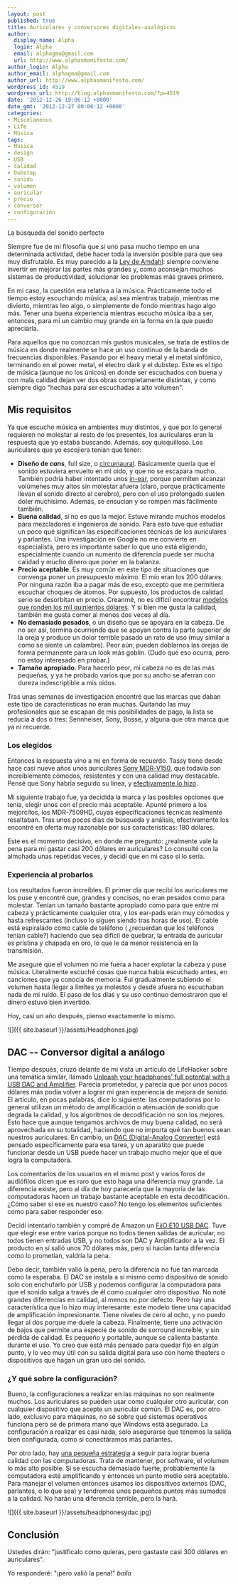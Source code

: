 ```yaml
---
layout: post
published: true
title: Auriculares y conversores digitales-analógicos
author:
  display_name: Alpha
  login: Alpha
  email: alphagma@gmail.com
  url: http://www.alphasmanifesto.com/
author_login: Alpha
author_email: alphagma@gmail.com
author_url: http://www.alphasmanifesto.com/
wordpress_id: 4519
wordpress_url: http://blog.alphasmanifesto.com/?p=4519
date: '2012-12-26 19:06:12 +0000'
date_gmt: '2012-12-27 00:06:12 +0000'
categories:
- Miscelaneous
- Life
- Música
tags:
- Música
- design
- USB
- calidad
- Dubstep
- sonido
- volumen
- auricular
- precio
- conversor
- configuración
---
```

La búsqueda del sonido perfecto


Siempre fue de mi filosofía que si uno pasa mucho tiempo en una determinada actividad, debe hacer toda la inversión posible para que sea muy disfrutable. Es muy parecido a la [Ley de Amdahl](http://en.wikipedia.org/wiki/Amdahl's_law): siempre conviene invertir en mejorar las partes más grandes y, como aconsejan muchos sistemas de productividad, solucionar los problemas más graves primero.

En mi caso, la cuestión era relativa a la música. Prácticamente todo el tiempo estoy escuchando música, así sea mientras trabajo, mientras me divierto, mientras leo algo, o simplemente de fondo mientras hago algo más. Tener una buena experiencia mientras escucho música iba a ser, entonces, para mi un cambio muy grande en la forma en la que puedo apreciarla.

Para aquellos que no conozcan mis gustos musicales, se trata de estilos de música en donde realmente se hace un uso continuo de la banda de frecuencias disponibles. Pasando por el heavy metal y el metal sinfónico, terminando en el power metal, el electro dark y el dubstep. Este es el tipo de música (aunque no los únicos) en donde ser escuchados con buena y con mala calidad dejan ver dos obras completamente distintas, y como siempre digo "hechas para ser escuchadas a alto volumen".

<!--more-->
## Mis requisitos

Ya que escucho música en ambientes muy distintos, y que por lo general requieren no molestar al resto de los presentes, los auriculares eran la respuesta que yo estaba buscando. Además, soy quisquilloso. Los auriculares que yo escojiera tenían que tener:

- **Diseño de _cans_**, full size, o [circumaural](http://en.wikipedia.org/wiki/Headphones#Circumaural). Básicamente quería que el sonido estuviera envuelto en mi oido, y que no se escapara mucho. También podría haber intentado unos [in-ear](http://en.wikipedia.org/wiki/Headphones#In-ear_headphones), porque permiten alcanzar volúmenes muy altos sin molestar afuera (claro, porque prácticamente llevan el sonido directo al cerebro), pero con el uso prolongado suelen doler muchísimo. Además, se ensucian y se rompen más fácilmente también.
- **Buena calidad**, si no es que la mejor. Estuve mirando muchos modelos para mezcladores e ingenieros de sonido. Para esto tuve que estudiar un poco qué significan las especificaciones técnicas de los auriculares y parlantes. Una investigación en Google no me convierte en especialista, pero es importante saber lo que uno está eligiendo, especialmente cuando un numerito de diferencia puede ser mucha calidad y mucho dinero que poner en la balanza.
- **Precio aceptable**. Es muy común en este tipo de situaciones que convenga poner un presupuesto máximo. El mío eran los 200 dólares. Por ninguna razón iba a pagar más de eso, excepto que me permitiera escuchar choques de átomos. Por supuesto, los productos de calidad serio se desorbitan en precio. Creanmé, no es difícil encontrar [modelos que ronden los mil quinientos dólares](http://www.sennheiserusa.com/dynamic-stereo-headphones-high-sound-quality_500319). Y si bien me gusta la calidad, también me gusta comer al menos dos veces al día.
- **No demasiado pesados**, o un diseño que se apoyara en la cabeza. De no ser así, termina ocurriendo que se apoyan contra la parte superior de la oreja y produce un dolor terrible pasado un rato de uso (muy similar a como se siente un calambre). Peor aún, pueden doblarnos las orejas de forma permanente para un look más goblin. (Dudo que eso ocurra, pero no estoy interesado en probar.)
- **Tamaño apropiado**. Para hacerlo peor, mi cabeza no es de las más pequeñas, y ya he probado varios que por su ancho se aferran con dureza indescriptible a mis oidos.

Tras unas semanas de investigación encontré que las marcas que daban este tipo de características no eran muchas. Quitando las muy profesionales que se escapan de mis posibilidades de pago, la lista se reducía a dos o tres: Sennheiser, Sony, Bosse, y alguna que otra marca que ya ni recuerde.

### Los elegidos

Entonces la respuesta vino a mi en forma de recuerdo. Tassy tiene desde hace casi nueve años unos auriculares [Sony MDR-V150](http://www.amazon.com/Sony-MDR-V150-Monitor-Series-Headphones/dp/B000092YPR), que todavía son increíblemente cómodos, resistentes y con una calidad muy destacable. Pensé que Sony habría seguido su línea, y [efectivamente lo hizo](http://en.wikipedia.org/wiki/Sony_MDR-V6).

Mi siguiente trabajo fue, ya decidida la marca y las posibles opciones que tenía, elegir unos con el precio más aceptable. Apunté primero a los mejorcitos, los MDR-7509HD, cuyas especificaciones técnicas realmente resaltaban. Tras unos pocos días de búsqueda y análisis, efectivamente los encontré en oferta muy razonable por sus características: 180 dólares.

Este es el momento decisivo, en donde me pregunto:  ¿realmente vale la pena para mi gastar casi 200 dólares en auriculares? Lo consulté con la almohada unas repetidas veces, y decidí que en mi caso sí lo sería.

### Experiencia al probarlos

Los resultados fueron increíbles. El primer día que recibí los auriculares me los puse y encontré que, grandes y concisos, no eran pesados como para molestar. Tenían un tamaño bastante apropiado como para que entre mi cabeza y prácticamente cualquier otra, y los ear-pads eran muy cómodos y hasta refrescantes (incluso lo siguen siendo tras horas de uso). El cable está espiralado como cable de teléfono ( ¿recuerdan que los teléfonos tenían cable?) haciendo que sea difícil de quebrar, la entrada de auricular es prístina y chapada en oro, lo que le da menor resistencia en la transmisión.

Me aseguré que el volumen no me fuera a hacer explotar la cabeza y puse música. Literalmente escuché cosas que nunca había escuchado antes, en canciones que ya conocía de memoria. Fui gradualmente subiendo el volumen hasta llegar a límites ya molestos y desde afuera no escuchaban nada de mi ruido. El paso de los días y su uso continuo demostraron que el dinero estuvo bien invertido.

Hoy, casi un año después, pienso exactamente lo mismo.

![]({{ site.baseurl }}/assets/Headphones.jpg)

## DAC -- Conversor digital a análogo

Tiempo después, cruzó delante de mi vista un artículo de LifeHacker sobre una temática similar, llamado [Unleash your headphones' full potential with a USB DAC and Amplifier](http://lifehacker.com/5903575/unleash-your-headphones-full-potential-with-a-usb-dac-and-amplifier). Parecía prometedor, y parecía que por unos pocos dólares más podía volver a lograr mi gran experiencia de mejora de sonido. El artículo, en pocas palabras, dice lo siguiente: las computadoras por lo general utilizan un método de amplificación o atenuación de sonido que degrada la calidad, y los algoritmos de decodificación no son los mejores. Esto hace que aunque tengamos archivos de muy buena calidad, no será aprovechada en su totalidad, haciendo que no importa qué tan buenos sean nuestros auriculares. En cambio, un [DAC (Digital-Analog Converter)](http://en.wikipedia.org/wiki/Digital-to-analog_converter) está pensado específicamente para esa tarea, y un aparatito que puede funcionar desde un USB puede hacer un trabajo mucho mejor que el que logra la computadora.

Los comentarios de los usuarios en el mismo post y varios foros de audiófilos dicen que es raro que esto haga una diferencia muy grande. La diferencia existe, pero al día de hoy parecería que la mayoría de las computadoras hacen un trabajo bastante aceptable en esta decodificación.  ¿Cómo saber si ese es nuestro caso? No tengo los elementos suficientes como para saber responder eso.

Decidí intentarlo también y compré de Amazon un [FiiO E10 USB DAC](http://www.amazon.com/FiiO-E10-USB-Headphone-Amplifier/dp/B005VO7LG6). Tuve que elegir ese entre varios porque no todos tienen salidas de auricular, no todos tienen entradas USB, y no todos son DAC y Amplificador a la vez. El producto en sí salió unos 70 dólares más, pero si hacían tanta diferencia como lo prometían, valdría la pena.

Debo decir, también valió la pena, pero la diferencia no fue tan marcada como la esperaba. El DAC se instala a sí mismo como dispositivo de sonido solo con enchufarlo por USB y podemos configurar la computadora para que el sonido salga a través de él como cualquier otro dispositivo. No noté grandes diferencias en calidad, al menos no por defecto. Pero hay una característica que lo hizo muy interesante: este modelo tiene una capacidad de amplificación impresionante. Tiene niveles de cero al ocho, y no puedo llegar al dos porque me duele la cabeza. Finalmente, tiene una activación de bajos que permite una especie de sonido de sorround increíble, y sin pérdida de calidad. Es pequeño y portable, aunque se calienta bastante durante el uso. Yo creo que está más pensado para quedar fijo en algún punto, y lo veo muy útil con su salida digital para uso con home theaters o dispositivos que hagan un gran uso del sonido.

### ¿Y qué sobre la configuración?

Bueno, la configuraciones a realizar en las máquinas no son realmente muchos. Los auriculares se pueden usar como cualquier otro auricular, con cualquier dispositivo que acepte un auricular común. El DAC es, por otro lado, exclusivo para máquinas, no sé sobre qué sistemas operativos funciona pero sé de primera mano que Windows está asegurado. La configuración a realizar es casi nada, solo asegurarse que tenemos la salida bien configurada, como si conectáramos más parlantes.

Por otro lado, hay [una pequeña estrategia](http://superuser.com/q/492281/94180) a seguir para lograr buena calidad con las computadoras. Trata de mantener, por software, el volumen lo más alto posible. Si se escucha demasiado fuerte, probablemente la computadora esté amplificando y entonces un punto medio será aceptable. Para manejar el volumen entonces usamos los dispositivos externos (DAC, parlantes, o lo que sea) y tendremos unos pequeños puntos más sumados a la calidad. No harán una diferencia terrible, pero la hará.

![]({{ site.baseurl }}/assets/headphonesydac.jpg)

## Conclusión

Ustedes dirán: "justificalo como quieras, pero gastaste casi 300 dólares en auriculares".

Yo responderé: "¡pero valió la pena!" _*baila*_

